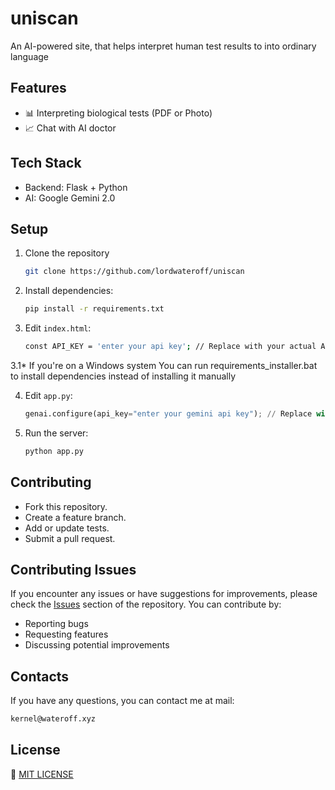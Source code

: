 # uniscan

An AI-powered site, that helps interpret human test results to into ordinary language

## Features

- 📊 Interpreting biological tests (PDF or Photo)
- 📈 Chat with AI doctor

## Tech Stack

- Backend: Flask + Python
- AI: Google Gemini 2.0

## Setup

1. Clone the repository
    ```bash
    git clone https://github.com/lordwateroff/uniscan
    ```
2. Install dependencies:
    ```bash
    pip install -r requirements.txt
    ```
3. Edit `index.html`:
    ```bash
    const API_KEY = 'enter your api key'; // Replace with your actual API key
    ```
3.1* If you're on a Windows system
    You can run requirements_installer.bat to install dependencies instead of installing it manually

4. Edit `app.py`:
    ```python
    genai.configure(api_key="enter your gemini api key"); // Replace with your actual API key
    ```
5. Run the server:
    ```bash
    python app.py
    ```

## Contributing

- Fork this repository.
- Create a feature branch.
- Add or update tests.
- Submit a pull request.

## Contributing Issues

If you encounter any issues or have suggestions for improvements, please check the [Issues](https://github.com/lordwateroff/uniscan/issues) section of the repository. You can contribute by:

- Reporting bugs
- Requesting features
- Discussing potential improvements

## Contacts

If you have any questions, you can contact me at mail:

```bash
kernel@wateroff.xyz
```

## License

📃 [MIT LICENSE](LICENSE)

